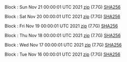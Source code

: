 Block [](https://insight.dash.org/insight/block/): Sun Nov 21 00:00:01 UTC 2021 [zip](https://dash-bootstrap.ams3.digitaloceanspaces.com/mainnet/2021-11-21/bootstrap.dat.zip) (7.7G) [SHA256](https://dash-bootstrap.ams3.digitaloceanspaces.com/mainnet/2021-11-21/sha256.txt)

Block [](https://insight.dash.org/insight/block/): Sat Nov 20 00:00:01 UTC 2021 [zip](https://dash-bootstrap.ams3.digitaloceanspaces.com/mainnet/2021-11-20/bootstrap.dat.zip) (7.7G) [SHA256](https://dash-bootstrap.ams3.digitaloceanspaces.com/mainnet/2021-11-20/sha256.txt)

Block [](https://insight.dash.org/insight/block/): Fri Nov 19 00:00:01 UTC 2021 [zip](https://dash-bootstrap.ams3.digitaloceanspaces.com/mainnet/2021-11-19/bootstrap.dat.zip) (7.7G) [SHA256](https://dash-bootstrap.ams3.digitaloceanspaces.com/mainnet/2021-11-19/sha256.txt)

Block [](https://insight.dash.org/insight/block/): Thu Nov 18 00:00:01 UTC 2021 [zip](https://dash-bootstrap.ams3.digitaloceanspaces.com/mainnet/2021-11-18/bootstrap.dat.zip) (7.7G) [SHA256](https://dash-bootstrap.ams3.digitaloceanspaces.com/mainnet/2021-11-18/sha256.txt)

Block [](https://insight.dash.org/insight/block/): Wed Nov 17 00:00:01 UTC 2021 [zip](https://dash-bootstrap.ams3.digitaloceanspaces.com/mainnet/2021-11-17/bootstrap.dat.zip) (7.7G) [SHA256](https://dash-bootstrap.ams3.digitaloceanspaces.com/mainnet/2021-11-17/sha256.txt)

Block [](https://insight.dash.org/insight/block/): Tue Nov 16 00:00:01 UTC 2021 [zip](https://dash-bootstrap.ams3.digitaloceanspaces.com/mainnet/2021-11-16/bootstrap.dat.zip) (7.7G) [SHA256](https://dash-bootstrap.ams3.digitaloceanspaces.com/mainnet/2021-11-16/sha256.txt)
